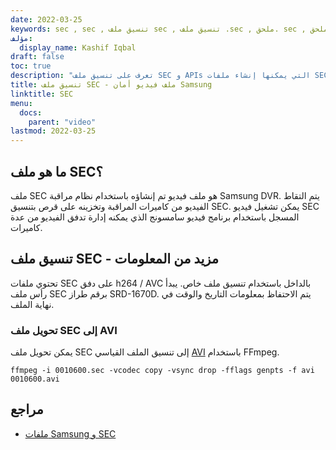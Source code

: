 ```yaml
---
date: 2022-03-25
keywords: sec , sec , تنسيق ملف sec , تنسيق ملف .sec , ملحق. sec , ملحق sec
مؤلف:
  display_name: Kashif Iqbal
draft: false
toc: true
description: "تعرف على تنسيق ملف SEC و APIs التي يمكنها إنشاء ملفات SEC وفتحها."
title: تنسيق ملف SEC - ملف فيديو أمان Samsung
linktitle: SEC
menu:
  docs:
    parent: "video"
lastmod: 2022-03-25
---
```


## ما هو ملف SEC؟

ملف SEC هو ملف فيديو تم إنشاؤه باستخدام نظام مراقبة Samsung DVR. يتم التقاط الفيديو من كاميرات المراقبة وتخزينه على قرص بتنسيق SEC. يمكن تشغيل فيديو SEC المسجل باستخدام برنامج فيديو سامسونج الذي يمكنه إدارة تدفق الفيديو من عدة كاميرات.

## تنسيق ملف SEC - مزيد من المعلومات

تحتوي ملفات SEC على دفق h264 / AVC بالداخل باستخدام تنسيق ملف خاص. يبدأ رأس ملف SEC برقم طراز SRD-1670D. يتم الاحتفاظ بمعلومات التاريخ والوقت في نهاية الملف.

### تحويل ملف SEC إلى AVI

يمكن تحويل ملف SEC إلى تنسيق الملف القياسي [AVI](/ar/video/avi/) باستخدام FFmpeg.

```
ffmpeg -i 0010600.sec -vcodec copy -vsync drop -fflags genpts -f avi 0010600.avi
```

## مراجع ##

- [ملفات Samsung و SEC](https://spreadys.wordpress.com/2013/07/19/samsung-and-sec-files/)

